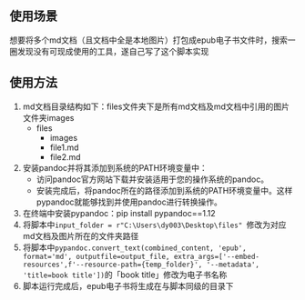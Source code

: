 ## 使用场景
想要将多个md文档（且文档中全是本地图片）打包成epub电子书文件时，搜索一圈发现没有可现成使用的工具，遂自己写了这个脚本实现
## 使用方法
1. md文档目录结构如下：files文件夹下是所有md文档及md文档中引用的图片文件夹images
    - files
        - images
        - file1.md
        - file2.md
2. 安装pandoc并将其添加到系统的PATH环境变量中：
    - 访问pandoc官方网站下载并安装适用于您的操作系统的pandoc。
    - 安装完成后，将pandoc所在的路径添加到系统的PATH环境变量中。这样pypandoc就能够找到并使用pandoc进行转换操作。
3. 在终端中安装pypandoc：pip install pypandoc==1.12
4. 将脚本中`input_folder = r"C:\Users\dy003\Desktop\files" `修改为对应md文档及图片所在的文件夹路径
5. 将脚本中`pypandoc.convert_text(combined_content, 'epub', format='md', outputfile=output_file, extra_args=['--embed-resources',f'--resource-path={temp_folder}', '--metadata', 'title=book title'])`的「book title」修改为电子书名称
6. 脚本运行完成后，epub电子书将生成在与脚本同级的目录下